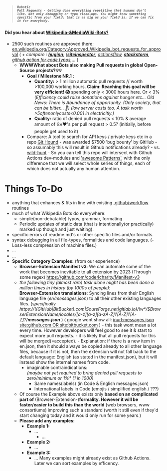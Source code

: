 > ##### <code><code>_Robotic Pull Requests - Getting done everything repetitive that humans don't like. Not only debugging or typo clean-ups. You might know something specific from your field, that is as big as your field is, if we can fix it for everybody._</code></code>
#### Did you hear about [Wikipedia-&MediaWiki-Bots?](https://en.wikipedia.org/wiki/Wikipedia:Bots)
 - 2500 such routines are approved there:  [en.wikipedia.org/Category:Approved_Wikipedia_bot_requests_for_approval](https://en.wikipedia.org/wiki/Category:Approved_Wikipedia_bot_requests_for_approval) (  + _compare : [**huginn**](https://github.com/huginn/huginn); ([**siteinspector**](https://github.com/siteinspector/siteinspector), [actionsflow](https://github.com/actionsflow/actionsflow), [**stackstorm**](https://exchange.stackstorm.org), [github action for code typos](https://github.com/marketplace/typo-ci),..._ )
      - **WWWWhat about Bots also making Pull requests in global Open-Source projects?💡💡**
         - **Goal / Milestone NR.1 :**  
            - **Quantity:** > 1 million automatic pull requests // worth >100,000 working hours.  **Claim: Reaching this goal will be very efficient! 😱** spending only < 3000 hours here. Or < 3% (_Efficiency could raise donations against hunger etc... Old News: There is Abundance of opportunity. (Only society, that can be bitter... 🤔) (low server costs too. A task worth >$5 often only costs <$0.001 in electricitiy.)_
            - **Quality:** ratio of denied pull requests < 10% & average amount of 👍/❤'s per pull request > 0.5? (initially, before people get used to it)   
         -  Compare: A tool to search for API keys / private keys etc in a repo [Git Hound](https://github.com/tillson/git-hound/tree/master/internal/app) - was awarded $7500 'bug bounty' by GitHub - so assumably this will result in Github notifications already? - vs. [wild-hunt](https://github.com/d1vious/git-wild-hunt#what-checks-get-run-regexesjson) 
       - So you can tell this repo will intersect with Github Actions dev-modules and ['awesome Patterns'](https://github.com/code4charity/PATTERNs--The-RegEx-Collector-queries-ontologies-sql-sparql-nosql-structured-unstructured-data), with the only difference that we will select whole series of things, each of which does not actually any human attention.
   
# Things To-Do
- anything that enhances & fits in line with existing  [.github/workflow](https://docs.github.com/en/actions) routines  
- much of what Wikipedia Bots do everywhere: 
    - simple(non-debatable)  typos, grammar, formating.   
    - Periodic updates of static data (that is intentionally(or practically) marked up though and just waiting). 
- specific errors of readme.md's or other specific files and/or formats. 
- syntax debugging in all file-types, formalities and code languages. 
(- Loss-less compression of machine files.)
- ...
- ...
- **Specific Category Examples:** (from our experience) 
     - **Browser-Extension Manifest v3**:  We can automate some of the work that becomes inevitable to all extension by 2023 (Through some regex) https://github.com/code4charity/Manifest-v3     
     - _the following tiny (almost rare) task alone might has been done a million times in history (by 1000s of people):_ <br>        **Browser-Extension translations**:   Syncing lines from their English language file (_en/messages.json_) to all their other existing languages files. (_specifically  https://((GitHub|BitBucket).com|SoureForge.net|gitlab.io)/\w*/$BrowserExtensionName/_locales/[a-z][a-z][a-zA-Z_]?[A-Z]?[A-Z]?/**messages.json**_ )   ( google wont show all: [inurl:messages.json  site:github.com OR site:bitbucket.com](https://www.google.com/search?q=inurl%3Amessages.json++site%3Agithub.com+OR+site%3Abitbucket.com) )
      - this task wont mean a lot every time. However developers will feel good to see it & start to expect more pull requests.
      - it is likely that all pull requests for this will be merged(=accepted).
      - Explanation: if there is a new item in en.json, then it should always be copied already to all other language files, because if it is not, then the extension will not fall back to the default language: English (as stated in the manifest.json), but it will instead show the internal names from code.
        - imaginable contraindications: <br>_(maybe not yet required to bring denied pull requests to zero/minimum or 1%° (1 in 1000)_ 
           - Same names(labels) (in Code & English messages.json)
           - International labels in Code (emojis / simplified english / ???)
  - Of course the Example above exists only **based on an complicated part of** (Browser-Extension-)**formality.  However it will be faster/easier to build this than the world** (web browsers, www consortiums) improving such a standard (worth it still even if they'd start changing today and it would only run for some years.)
  - **Please add any examples:**
    - **Example 1:**
       - ...
         - ...
    - **Example 2:**
       - ...
    - **Example 3:** 
       - ...
Many examples might already exist as Github Actions.
Later we can sort examples by efficency.
